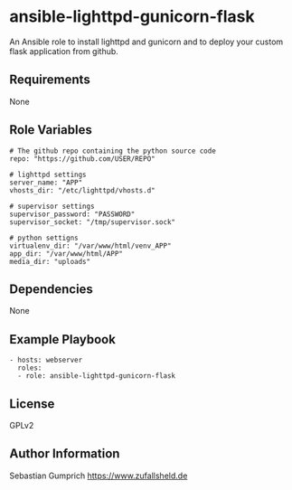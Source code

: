 ansible-lighttpd-gunicorn-flask
=========

An Ansible role to install lighttpd and gunicorn and to deploy your custom flask application from github.

Requirements
------------

None

Role Variables
--------------

```
# The github repo containing the python source code
repo: "https://github.com/USER/REPO"

# lighttpd settings
server_name: "APP"
vhosts_dir: "/etc/lighttpd/vhosts.d"

# supervisor settings
supervisor_password: "PASSWORD"
supervisor_socket: "/tmp/supervisor.sock"

# python settigns
virtualenv_dir: "/var/www/html/venv_APP"
app_dir: "/var/www/html/APP"
media_dir: "uploads"
```

Dependencies
------------

None

Example Playbook
----------------
```
- hosts: webserver
  roles:
  - role: ansible-lighttpd-gunicorn-flask
```

License
-------

GPLv2

Author Information
------------------

Sebastian Gumprich
https://www.zufallsheld.de
